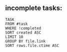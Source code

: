 ## **incomplete tasks:**
```dataview
TASK
FROM #task
WHERE !completed
SORT created ASC
LIMIT 10
GROUP BY file.link
SORT rows.file.ctime ASC
```
